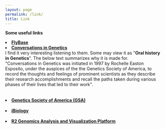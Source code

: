 ```yaml
---
layout: page
permalink: /link/
title: Link
---
```

<b> Some useful links</b><br>

<li>
<a href="http://flybase.org/"><b>FlyBase</b></a><br>

<li>
<a href="http://www.genestory.org/projectDev.html"><b>Conversations in Genetics</b></a><br>
I find it very interesting listening to them. Some may view it as "<b>Oral history in Genetics</b>". The below text summarizes why it is made for.<br> 
"Conversations in Genetics was initiated in 1997 by Rochelle Easton Esposito, under the auspices of the the Genetics Society of America, to record the thoughts and feelings of prominent scientists as they describe their research accomplishments and recall the paths taken during various phases of their lives that led to their work".<br><br>

</li><br>

<li>
<a href="https://genetics-gsa.org/about-gsa/"><b>Genetics Society of America (GSA)</b></a><br>

</li><br>

<li>
<a href="https://www.ibiology.org/"><b>iBiology</b></a><br>

</li><br>

<li>
<a href="https://hgserver1.amc.nl/cgi-bin/r2/main.cgi?open_page=login"><b>R2 Genomics Analysis and Visualization Platform</b></a><br>


